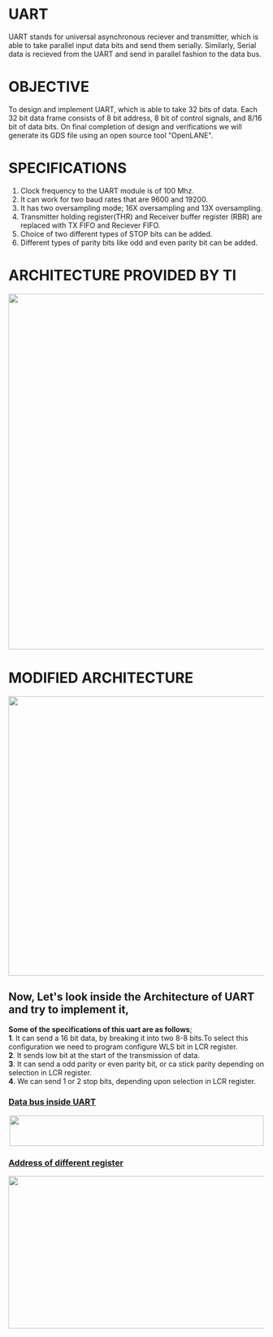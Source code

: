 # UART
UART stands for universal asynchronous reciever and transmitter, which is able to take parallel input data bits and send them serially. Similarly, Serial data is recieved from the UART and send in parallel fashion to the data bus.

# OBJECTIVE
To design and implement UART, which is able to take 32 bits of data. Each 32 bit data frame consists of 8 bit address, 8 bit of control signals, and 8/16 bit of data bits. On final completion of design and verifications we will generate its GDS file using an open source tool "OpenLANE".

# SPECIFICATIONS
1.  Clock frequency to the UART module is of 100 Mhz.
2.  It can work for two baud rates that are 9600 and 19200.
3.  It has two oversampling mode; 16X oversampling and 13X oversampling.
4.  Transmitter holding register(THR) and Receiver buffer register (RBR) are replaced with TX FIFO and Reciever FIFO.
5.  Choice of two different types of STOP bits can be added. 
6.  Different types of parity bits like odd and even parity bit can be added.

# ARCHITECTURE PROVIDED BY TI
<p align="center">
<img width="560" height="700" src="https://user-images.githubusercontent.com/31381446/103474732-baf1ad80-4dcc-11eb-949d-f3600dbef557.png">
</p>

# MODIFIED ARCHITECTURE
<p align="center">
<img width="560" height="550" src="https://user-images.githubusercontent.com/31381446/103456643-2597e000-4d1e-11eb-962a-99fddfd63232.png">
</p>

## Now, Let's look inside the Architecture of UART and try to implement it,
**Some of the specifications of this uart are as follows**; <br />
**1**. It can send a 16 bit data, by breaking it into two 8-8 bits.To select this configuration we need to program configure WLS bit in LCR register. <br />
**2**. It sends low bit at the start of the transmission of data. <br />
**3**. It can send a odd parity or even parity bit, or ca stick parity depending on selection in LCR register. <br />
**4**. We can send 1 or 2 stop bits, depending upon selection in LCR register. <br />

### <ins>Data bus inside UART</ins>
<p align="center">
<img width="500" height="60" src="https://user-images.githubusercontent.com/31381446/103474449-e58e3700-4dc9-11eb-947e-2b97d79c4176.png">
</p>

### <ins>Address of different register</ins>
<p align="center">
  <img width="560" height="300" src="https://user-images.githubusercontent.com/31381446/103474461-08b8e680-4dca-11eb-9a9a-adf6a49681b7.png">
</p>
